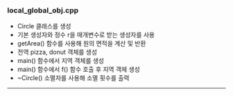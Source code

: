 ### local_global_obj.cpp
- Circle 클래스를 생성
- 기본 생성자와 정수 r을 매개변수로 받는 생성자를 사용
- getArea() 함수를 사용해 원의 면적을 계산 및 반환
- 전역 pizza, donut 객체를 생성
- main() 함수에서 지역 객체를 생성
- main() 함수에서 f() 함수 호출 후 지역 객체 생성
- ~Circle() 소멸자를 사용해 소멸 횟수를 출력
---
